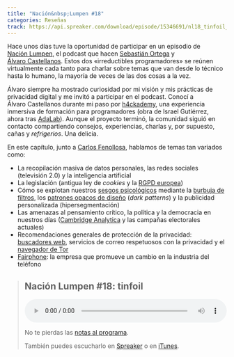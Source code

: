 ```yaml
---
title: "Nación&nbsp;Lumpen #18"
categories: Reseñas
track: https://api.spreaker.com/download/episode/15346691/nl18_tinfoil_exported.mp3
---
```


Hace unos días tuve la oportunidad de participar en un episodio de [Nación&nbsp;Lumpen][nación-lumpen], el podcast que hacen [Sebastián&nbsp;Ortega][sebas-ortega] y [Álvaro&nbsp;Castellanos][álvaro-castellanos]. Estos dos «irreductibles programadores» se reúnen virtualmente cada tanto para charlar sobre temas que van desde lo técnico hasta lo humano, la mayoría de veces de las dos cosas a la vez.

Álvaro siempre ha mostrado curiosidad por mi visión y mis prácticas de privacidad digital y me invitó a participar en el podcast. Conocí a Álvaro&nbsp;Castellanos durante mi paso por [h4ckademy][h4ckademy], una experiencia inmersiva de formación para programadores (obra de Israel&nbsp;Gutiérrez, ahora tras [AdaLab][adalab]). Aunque el proyecto terminó, la comunidad siguió en contacto compartiendo consejos, experiencias, charlas y, por supuesto, cañas y _refrigerios_. Una delicia.

En este capítulo, junto a [Carlos&nbsp;Fenollosa][carlos-fenollosa], hablamos de temas tan variados como:

 - La recopilación masiva de datos personales, las redes sociales (televisión 2.0) y la inteligencia artificial
 - La legislación (antigua ley de _cookies_ y la [RGPD europea][wes-rgpd])
 - Cómo se explotan nuestros [sesgos psicológicos][wes-sesgo-cognitivo] mediante la [burbuja de filtros][wes-burbuja-de-filtros], los [patrones opacos de diseño][wen-dark-pattern] (_dark patterns_) y la publicidad personalizada (hipersegmentación)
 - Las amenazas al pensamiento crítico, la política y la democracia en nuestros días ([Cambridge Analytica][wes-cambridge-analytica] y las campañas electorales actuales)
 - Recomendaciones generales de protección de la privacidad: [buscadores web][wes-motor-de-búsqueda], servicios de correo respetuosos con la privacidad y el [navegador de Tor][wen-tor-browser]
 - [Fairphone][wes-fairphone]: la empresa que promueve un cambio en la industria del teléfono


> ## Nación&nbsp;Lumpen #18: tinfoil
>
> <audio preload="metadata" controls style="width: 100%;">
>   <source type="audio/mpeg" src="{{ page.track }}" />
> </audio>
>
> No te pierdas las [notas al programa][nl18].
>
> También puedes escucharlo en [Spreaker][spreaker-nl18] o en [iTunes][itunes-nl18].



[nación-lumpen]: http://nacionlumpen.com
[sebas-ortega]: https://sortega.github.io/about/
[álvaro-castellanos]: https://github.com/alvarocaste

[h4ckademy]: https://www.h4ckademy.com/
[adalab]: http://adalab.es/
[gootyfer]: https://www.israelgutierrez.es/

[carlos-fenollosa]: https://cfenollosa.com/about.html

[wes-sesgo-cognitivo]: https://es.wikipedia.org/wiki/Sesgo_cognitivo
[wes-burbuja-de-filtros]: https://es.wikipedia.org/wiki/Burbuja_de_filtro
[wen-dark-pattern]: https://en.wikipedia.org/wiki/Dark_pattern
[wes-rgpd]: https://es.wikipedia.org/wiki/RGPD
[wes-cambridge-analytica]: https://es.wikipedia.org/wiki/Cambridge_Analytica#Esc%C3%A1ndalo_de_Facebook
[wen-tor-browser]: https://en.wikipedia.org/wiki/Tor_(anonymity_network)#Tor_Browser
[wes-motor-de-búsqueda]: https://es.wikipedia.org/wiki/Buscador_web
[wes-fairphone]: https://es.wikipedia.org/wiki/Fairphone

[nl18]: http://www.nacionlumpen.com/podcast/2018/07/28/NL18_tinfoil.html
[spreaker-nl18]: https://www.spreaker.com/user/nacionlumpen/nl18-tinfoil
[itunes-nl18]: https://itunes.apple.com/es/podcast/nacion-lumpen/id1023465004?l=en&mt=2
